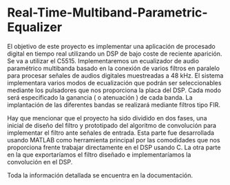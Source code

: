 # Real-Time-Multiband-Parametric-Equalizer
El objetivo de este proyecto es implementar una aplicación de procesado digital en tiempo real utilizando un DSP de bajo coste de reciente aparición. Se va a utilizar el C5515. Implementaremos un ecualizador de audio paramétrico multibanda basado en la conexión de varios filtros en paralelo para procesar señales de audios digitales muestreadas a 48 kHz. El sistema implementara varios modos de ecualización que podrán ser seleccionables mediante los pulsadores que nos proporciona la placa del DSP. Cada modo será especificado la ganancia ( o atenuación ) de cada banda. La implantación de las diferentes bandas se realizará mediante filtros tipo FIR.

Hay que mencionar que el proyecto ha sido dividido en dos fases, una inicial de diseño del filtro y prototipado del algoritmo de convolución para implementar el filtro ante señales de entrada. Esta parte fue desarrollada usando MATLAB como herramienta principal por las comodidades que nos proporciona frente trabajar directamente en el DSP usando C. La otra parte en la que exportaríamos el filtro diseñado e implementaríamos la convolución en el DSP.

Toda la información detallada se encuentra en la documentación.
